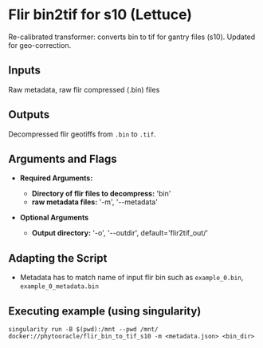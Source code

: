 # Flir bin2tif for s10 (Lettuce)

Re-calibrated transformer: converts bin to tif for gantry files (s10). Updated for geo-correction.

## Inputs

Raw metadata, raw flir compressed (.bin) files

## Outputs

Decompressed flir geotiffs from `.bin` to `.tif`.

## Arguments and Flags
- **Required Arguments:** 
    - **Directory of flir files to decompress:** 'bin'
    - **raw metadata files:** '-m', '--metadata' 

- **Optional Arguments**
    - **Output directory:** '-o', '--outdir', default='flir2tif_out/'

## Adapting the Script
- Metadata has to match name of input flir bin such as `example_0.bin`, `example_0_metadata.bin`    
                                        
## Executing example (using singularity)
`singularity run -B $(pwd):/mnt --pwd /mnt/ docker://phytooracle/flir_bin_to_tif_s10 -m <metadata.json> <bin_dir>`
